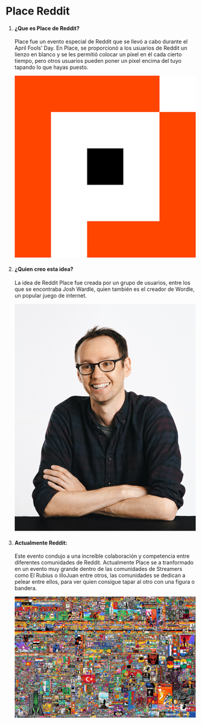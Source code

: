 # Place Reddit

1. #### ¿Que es Place de Reddit?

    Place fue un evento especial de Reddit que se llevó a cabo durante el April Fools’ Day. En Place, se proporcionó a los usuarios de Reddit un lienzo en blanco y se les permitió colocar un píxel en él cada cierto tiempo, pero otros usuarios pueden poner un pixel encima del tuyo tapando lo que hayas puesto. 

    ![U+200E](https://github.com/JxviHub/SMX2-M8UF1A3.-Historia-de-la-web/blob/main/Place_2022.svg%20(1).png "imagen")

2. #### ¿Quien creo esta idea?

    La idea de Reddit Place fue creada por un grupo de usuarios, entre los que se encontraba Josh Wardle, quien también es el creador de Wordle, un popular juego de internet.

    ![U+200E](https://github.com/JxviHub/SMX2-M8UF1A3.-Historia-de-la-web/blob/main/Josh-Wardle-time100-2022.webp "imagen")

2. #### Actualmente Reddit:

    Este evento condujo a una increíble colaboración y competencia entre diferentes comunidades de Reddit. Actualmente Place se a tranformado en un evento muy grande dentro de las comunidades de Streamers como El Rubius o illoJuan entre otros, las comunidades se dedican a pelear entre ellos, para ver quien consigue tapar al otro con una figura o bandera.

    ![U+200E](https://github.com/JxviHub/SMX2-M8UF1A3.-Historia-de-la-web/blob/main/i3dsaf4l46eb1.jpg "imagen") 
